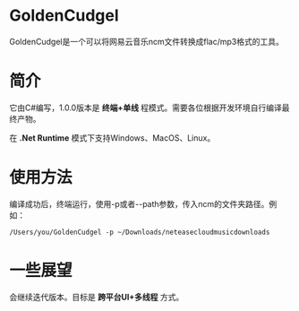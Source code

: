 # GoldenCudgel
GoldenCudgel是一个可以将网易云音乐ncm文件转换成flac/mp3格式的工具。


# 简介
它由C#编写，1.0.0版本是 **终端+单线** 程模式。需要各位根据开发环境自行编译最终产物。

在 **.Net Runtime** 模式下支持Windows、MacOS、Linux。

# 使用方法
编译成功后，终端运行，使用-p或者--path参数，传入ncm的文件夹路径。例如：

```shell
/Users/you/GoldenCudgel -p ~/Downloads/neteasecloudmusicdownloads
```

# 一些展望
会继续迭代版本。目标是 **跨平台UI+多线程** 方式。